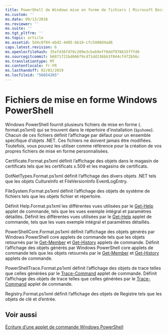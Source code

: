 ```yaml
---
title: PowerShell de Windows mise en forme de fichiers | Microsoft Docs
ms.custom: ''
ms.date: 09/13/2016
ms.reviewer: ''
ms.suite: ''
ms.tgt_pltfrm: ''
ms.topic: article
ms.assetid: 5d4c8f84-ebd2-4405-bb10-cfc5400d4ad6
caps.latest.revision: 6
ms.openlocfilehash: 35efd36fd70c209e3cbeb9eff0ddf978615fffd6
ms.sourcegitcommit: b6871f21bd666f9cd71dd336bb3f844cf472b56c
ms.translationtype: MT
ms.contentlocale: fr-FR
ms.lasthandoff: 02/03/2019
ms.locfileid: "56854265"
---
```

# <a name="windows-powershell-formatting-files"></a>Fichiers de mise en forme Windows PowerShell

Windows PowerShell fournit plusieurs fichiers de mise en forme (. format.ps1xml) qui se trouvent dans le répertoire d’installation (`$pshome`). Chacun de ces fichiers définit l’affichage par défaut pour un ensemble spécifique d’objets .NET. Ces fichiers ne doivent jamais être modifiées. Toutefois, vous pouvez les utiliser comme référence pour la création de vos propres fichiers de mise en forme personnalisées.

Certificate.Format.ps1xml définit l’affichage des objets dans le magasin de certificats tels que les certificats x.509 et les magasins de certificats.

DotNetTypes.Format.ps1xml définit l’affichage des divers objets .NET tels que les objets CultureInfo et FileVersionInfo EventLogEntry.

FileSystem.Format.ps1xml définit l’affichage des objets de système de fichiers tels que les objets fichier et répertoire.

Définit Help.Format.ps1xml les différentes vues utilisées par le [Get-Help](/powershell/module/Microsoft.PowerShell.Core/Get-Help) applet de commande, tels que les vues exemple intégral et paramètres détaillés.
Définit les différentes vues utilisées par le [Get-Help](/powershell/module/Microsoft.PowerShell.Core/Get-Help) applet de commande, tels que les vues exemple intégral et paramètres détaillés.

PowerShellCore.Format.ps1xml définit l’affichage des objets générés par Windows PowerShell core applets de commande tels que les objets retournés par le [Get-Member](/powershell/module/Microsoft.PowerShell.Utility/Get-Member) et [Get-History](/powershell/module/Microsoft.PowerShell.Core/Get-History) applets de commande.
Définit l’affichage des objets générés par Windows PowerShell core applets de commande tels que les objets retournés par le [Get-Member](/powershell/module/Microsoft.PowerShell.Utility/Get-Member) et [Get-History](/powershell/module/Microsoft.PowerShell.Core/Get-History) applets de commande.

PowerShellTrace.Format.ps1xml définit l’affichage des objets de trace telles que celles générées par le [Trace-Command](/powershell/module/Microsoft.PowerShell.Utility/Trace-Command) applet de commande.
Définit l’affichage des objets de trace telles que celles générées par le [Trace-Command](/powershell/module/Microsoft.PowerShell.Utility/Trace-Command) applet de commande.

Registry.Format.ps1xml définit l’affichage des objets de Registre tels que les objets de clé et d’entrée.

## <a name="see-also"></a>Voir aussi

[Écriture d’une applet de commande Windows PowerShell](../cmdlet/writing-a-windows-powershell-cmdlet.md)
